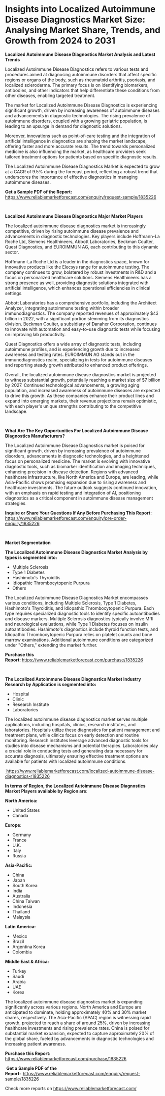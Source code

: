 <p><h1>Insights into Localized Autoimmune Disease Diagnostics Market Size: Analysing Market Share, Trends, and Growth from 2024 to 2031</h1></p><p><strong>Localized Autoimmune Disease Diagnostics Market Analysis and Latest Trends</strong></p>
<p><p>Localized Autoimmune Disease Diagnostics refers to various tests and procedures aimed at diagnosing autoimmune disorders that affect specific regions or organs of the body, such as rheumatoid arthritis, psoriasis, and localized scleroderma. The primary focus is on identifying biomarkers, antibodies, and other indicators that help differentiate these conditions from other diseases, enabling targeted treatment.</p><p>The market for Localized Autoimmune Disease Diagnostics is experiencing significant growth, driven by increasing awareness of autoimmune diseases and advancements in diagnostic technologies. The rising prevalence of autoimmune disorders, coupled with a growing geriatric population, is leading to an upsurge in demand for diagnostic solutions. </p><p>Moreover, innovations such as point-of-care testing and the integration of artificial intelligence in diagnostics are shaping the market landscape, offering faster and more accurate results. The trend towards personalized medicine is also influencing the market, as healthcare providers seek tailored treatment options for patients based on specific diagnostic results.</p><p>The Localized Autoimmune Disease Diagnostics Market is expected to grow at a CAGR of 9.5% during the forecast period, reflecting a robust trend that underscores the importance of effective diagnostics in managing autoimmune diseases.</p></p>
<p><strong>Get a Sample PDF of the Report:&nbsp;</strong> <a href="https://www.reliablemarketforecast.com/enquiry/request-sample/1835226?utm_campaign=1899&utm_medium=2&utm_source=Github&utm_content=ia&utm_term=31122024&utm_id=localized-autoimmune-disease-diagnostics">https://www.reliablemarketforecast.com/enquiry/request-sample/1835226</a></p>
<p>&nbsp;</p>
<p><strong>Localized Autoimmune Disease Diagnostics Major Market Players</strong></p>
<p><p>The localized autoimmune disease diagnostics market is increasingly competitive, driven by rising autoimmune disease prevalence and advancements in diagnostic technologies. Key players include Hoffmann-La Roche Ltd, Siemens Healthineers, Abbott Laboratories, Beckman Coulter, Quest Diagnostics, and EUROIMMUN AG, each contributing to this dynamic sector.</p><p>Hoffmann-La Roche Ltd is a leader in the diagnostics space, known for innovative products like the Elecsys range for autoimmune testing. The company continues to grow, bolstered by robust investments in R&D and a focus on personalized healthcare solutions. Siemens Healthineers has a strong presence as well, providing diagnostic solutions integrated with artificial intelligence, which enhances operational efficiencies in clinical settings.</p><p>Abbott Laboratories has a comprehensive portfolio, including the Architect Analyzer, integrating autoimmune testing within broader immunodiagnostics. The company reported revenues of approximately $43 billion in 2022, with a significant portion stemming from its diagnostics division. Beckman Coulter, a subsidiary of Danaher Corporation, continues to innovate with automation and easy-to-use diagnostic tests while focusing on improving lab productivity.</p><p>Quest Diagnostics offers a wide array of diagnostic tests, including autoimmune profiles, and is experiencing growth due to increased awareness and testing rates. EUROIMMUN AG stands out in the immunodiagnostics realm, specializing in tests for autoimmune diseases and reporting steady growth attributed to enhanced product offerings.</p><p>Overall, the localized autoimmune disease diagnostics market is projected to witness substantial growth, potentially reaching a market size of $7 billion by 2027. Continued technological advancements, a growing aging population, and increased awareness of autoimmune diseases are expected to drive this growth. As these companies enhance their product lines and expand into emerging markets, their revenue projections remain optimistic, with each player's unique strengths contributing to the competitive landscape.</p></p>
<p>&nbsp;</p>
<p><strong>What Are The Key Opportunities For Localized Autoimmune Disease Diagnostics Manufacturers?</strong></p>
<p><p>The Localized Autoimmune Disease Diagnostics market is poised for significant growth, driven by increasing prevalence of autoimmune disorders, advancements in diagnostic technologies, and a heightened focus on personalized medicine. The market is evolving with innovative diagnostic tools, such as biomarker identification and imaging techniques, enhancing precision in disease detection. Regions with advanced healthcare infrastructure, like North America and Europe, are leading, while Asia-Pacific shows promising expansion due to rising awareness and healthcare investments. The future outlook suggests continued innovation, with an emphasis on rapid testing and integration of AI, positioning diagnostics as a critical component in autoimmune disease management strategies.</p></p>
<p><strong>Inquire or Share Your Questions If Any Before Purchasing This Report:</strong> <a href="https://www.reliablemarketforecast.com/enquiry/pre-order-enquiry/1835226?utm_campaign=1899&utm_medium=2&utm_source=Github&utm_content=ia&utm_term=31122024&utm_id=localized-autoimmune-disease-diagnostics">https://www.reliablemarketforecast.com/enquiry/pre-order-enquiry/1835226</a></p>
<p>&nbsp;</p>
<p><strong>Market Segmentation</strong></p>
<p><strong>The Localized Autoimmune Disease Diagnostics Market Analysis by types is segmented into:</strong></p>
<p><ul><li>Multiple Sclerosis</li><li>Type 1 Diabetes</li><li>Hashimoto's Thyroiditis</li><li>Idiopathic Thrombocytopenic Purpura</li><li>Others</li></ul></p>
<p><p>The Localized Autoimmune Disease Diagnostics Market encompasses various conditions, including Multiple Sclerosis, Type 1 Diabetes, Hashimoto's Thyroiditis, and Idiopathic Thrombocytopenic Purpura. Each type requires specialized diagnostic tools to identify specific autoantibodies and disease markers. Multiple Sclerosis diagnostics typically involve MRI and neurological evaluations, while Type 1 Diabetes focuses on insulin autoantibodies. Hashimoto's diagnostics include thyroid function tests, and Idiopathic Thrombocytopenic Purpura relies on platelet counts and bone marrow examinations. Additional autoimmune conditions are categorized under "Others," extending the market further.</p></p>
<p><strong>Purchase this Report:&nbsp;</strong><a href="https://www.reliablemarketforecast.com/purchase/1835226?utm_campaign=1899&utm_medium=2&utm_source=Github&utm_content=ia&utm_term=31122024&utm_id=localized-autoimmune-disease-diagnostics">https://www.reliablemarketforecast.com/purchase/1835226</a></p>
<p>&nbsp;</p>
<p><strong>The Localized Autoimmune Disease Diagnostics Market Industry Research by Application is segmented into:</strong></p>
<p><ul><li>Hospital</li><li>Clinic</li><li>Research Institute</li><li>Laboratories</li></ul></p>
<p><p>The localized autoimmune disease diagnostics market serves multiple applications, including hospitals, clinics, research institutes, and laboratories. Hospitals utilize these diagnostics for patient management and treatment plans, while clinics focus on early detection and routine monitoring. Research institutes leverage advanced diagnostic tools for studies into disease mechanisms and potential therapies. Laboratories play a crucial role in conducting tests and generating data necessary for accurate diagnosis, ultimately ensuring effective treatment options are available for patients with localized autoimmune conditions.</p></p>
<p><a href="https://www.reliablemarketforecast.com/localized-autoimmune-disease-diagnostics-r1835226?utm_campaign=1899&utm_medium=2&utm_source=Github&utm_content=ia&utm_term=31122024&utm_id=localized-autoimmune-disease-diagnostics">&nbsp;https://www.reliablemarketforecast.com/localized-autoimmune-disease-diagnostics-r1835226</a></p>
<p><strong>In terms of Region, the Localized Autoimmune Disease Diagnostics Market Players available by Region are:</strong></p>
<p>
    <p> <strong> North America: </strong>
        <ul>
            <li>United States</li>
            <li>Canada</li>
        </ul>
        </p> 
    <p> <strong> Europe: </strong>
        <ul>
            <li>Germany</li>
            <li>France</li>
            <li>U.K.</li>
            <li>Italy</li>
            <li>Russia</li>
        </ul>
        </p> 
    <p> <strong> Asia-Pacific: </strong>
        <ul>
            <li>China</li>
            <li>Japan</li>
            <li>South Korea</li>
            <li>India</li>
            <li>Australia</li>
            <li>China Taiwan</li>
            <li>Indonesia</li>
            <li>Thailand</li>
            <li>Malaysia</li>
        </ul>
        </p> 
    <p> <strong> Latin America: </strong>
        <ul>
            <li>Mexico</li>
            <li>Brazil</li>
            <li>Argentina Korea</li>
            <li>Colombia</li>
        </ul>
        </p> 
    <p> <strong> Middle East & Africa: </strong>
        <ul>
            <li>Turkey</li>
            <li>Saudi</li>
            <li>Arabia</li>
            <li>UAE</li>
            <li>Korea</li>
        </ul>
    </p>
    </p>
<p><p>The localized autoimmune disease diagnostics market is expanding significantly across various regions. North America and Europe are anticipated to dominate, holding approximately 40% and 30% market shares, respectively. The Asia-Pacific (APAC) region is witnessing rapid growth, projected to reach a share of around 25%, driven by increasing healthcare investments and rising prevalence rates. China is poised for substantial market expansion, expected to capture approximately 20% of the global share, fueled by advancements in diagnostic technologies and increasing patient awareness.</p></p>
<p><strong>Purchase this Report: </strong><a href="https://www.reliablemarketforecast.com/purchase/1835226?utm_campaign=1899&utm_medium=2&utm_source=Github&utm_content=ia&utm_term=31122024&utm_id=localized-autoimmune-disease-diagnostics">https://www.reliablemarketforecast.com/purchase/1835226</a></p>
<p>&nbsp;<strong>Get a Sample PDF of the Report:&nbsp;&nbsp;</strong><a href="https://www.reliablemarketforecast.com/enquiry/request-sample/1835226?utm_campaign=1899&utm_medium=2&utm_source=Github&utm_content=ia&utm_term=31122024&utm_id=localized-autoimmune-disease-diagnostics">https://www.reliablemarketforecast.com/enquiry/request-sample/1835226</a></p>
<p><strong></strong></p>
<p>Check more reports on <a href="https://www.reliablemarketforecast.com/?utm_campaign=1899&utm_medium=2&utm_source=Github&utm_content=ia&utm_term=31122024&utm_id=localized-autoimmune-disease-diagnostics">https://www.reliablemarketforecast.com/</a></p>